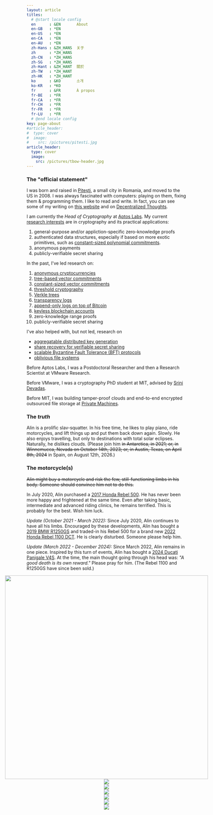 ```yaml
---
layout: article
titles:
  # @start locale config
  en      : &EN       About
  en-GB   : *EN
  en-US   : *EN
  en-CA   : *EN
  en-AU   : *EN
  zh-Hans : &ZH_HANS  关于
  zh      : *ZH_HANS
  zh-CN   : *ZH_HANS
  zh-SG   : *ZH_HANS
  zh-Hant : &ZH_HANT  關於
  zh-TW   : *ZH_HANT
  zh-HK   : *ZH_HANT
  ko      : &KO       소개
  ko-KR   : *KO
  fr      : &FR       À propos
  fr-BE   : *FR
  fr-CA   : *FR
  fr-CH   : *FR
  fr-FR   : *FR
  fr-LU   : *FR
  # @end locale config
key: page-about
#article_header:
#  type: cover
#  image:
#    src: /pictures/pitesti.jpg
article_header:
  type: cover
  image:
    src: /pictures/tbow-header.jpg
---
```


<style>
  .swiper-demo {
    height: 600px;
  }
  .swiper-demo .swiper__slide {
    display: flex;
    align-items: center;
    justify-content: center;
    font-size: 3rem;
    color: #fff;
  }
</style>

<!-- See notes here about HTML blocks: https://kramdown.gettalong.org/syntax.html#html-blocks -->

### The "official statement"

<!-- ![](/pictures/tbow-th.jpg){: .align-right} -->

I was born and raised in [Pitești](https://en.wikipedia.org/wiki/Pitesti), a small city in Romania, and moved to the US in 2008.
I was always fascinated with computers: playing on them, fixing them & programming them.
I like to read and write.
In fact, you can see some of my writing on [this website](/archive.html) and on [Decentralized Thoughts](https://decentralizedthoughts.github.io/about-alin).

I am currently the _Head of Cryptography_ at [Aptos Labs](https://aptoslabs.com).
My current [research interests](/papers.html) are in cryptography and its practical applications:
 1. general-purpose and/or appliction-specific zero-knowledge proofs
 1. authenticated data structures, especially if based on more exotic primitives, such as [constant-sized polynomial commitments](/2020/05/06/kzg-polynomial-commitments.html).
 1. anonymous payments
 1. publicly-verifiable secret sharing

In the past, I've led research on:
 1. [anonymous cryptocurrencies](https://eprint.iacr.org/2022/452)
 1. [tree-based vector commitments](https://www.usenix.org/system/files/sec22fall_srinivasan.pdf)
 1. [constant-sized vector commitments](https://link.springer.com/chapter/10.1007/978-3-030-57990-6_3)
 1. [threshold cryptography](https://www.computer.org/csdl/proceedings-article/sp/2020/349700b367/1j2LgjE3Q6Q)
 1. [Verkle trees](https://math.mit.edu/research/highschool/primes/materials/2019/conf/12-5-Kuszmaul.pdf)
 1. [transparency logs](https://dl.acm.org/doi/10.1145/3319535.3345652)
 1. [append-only logs on top of Bitcoin](https://dl.acm.org/doi/10.1145/3319535.3345652)
 1. [keyless blockchain accounts](/2024/06/13/Keyless-blockchain-accounts-on-Aptos.html)
 1. zero-knowledge range proofs
 1. publicly-verifiable secret sharing

I've also helped with, but not led, research on 
 - [aggregatable distributed key generation](https://link.springer.com/chapter/10.1007/978-3-030-77870-5_6)
 - [share recovery for verifiable secret sharing](https://dl.acm.org/doi/10.1145/3319535.3354207)
 - [scalable Byzantine Fault Tolerance (BFT) protocols](https://ieeexplore.ieee.org/document/8809541)
 - [oblivious file systems](https://dl.acm.org/doi/10.1145/2382196.2382299)

Before Aptos Labs, I was a Postdoctoral Researcher and then a Research Scientist at VMware Research.

Before VMware, I was a cryptography PhD student at MIT, advised by [Srini Devadas](https://people.csail.mit.edu/devadas/).

Before MIT, I was building tamper-proof clouds and end-to-end encrypted outsourced file storage at [Private Machines](https://privatemachines.com/).

### The _truth_

Alin is a prolific slav-squatter.
In his free time, he likes to play piano, ride motorcycles, and lift things up and put them back down again.
Slowly.
He also enjoys travelling, but only to destinations with total solar eclipses.
Naturally, he dislikes clouds.
(Please join him <strike>in Antarctica, in 2021; or, in Winnemucca, Nevada on October 14th, 2023; or, in Austin, Texas, on April 8th, 2024</strike> in Spain, on August 12th, 2026.)

### The motorcycle(s)

<strike>Alin might buy a motorcycle and risk the few, still-functioning limbs in his body.
Someone should convince him not to do this.</strike>

In July 2020, Alin purchased a [2017 Honda Rebel 500](/pictures/rebel-500.jpg).
He has never been more happy and frightened at the same time.
Even after taking basic, intermediate and advanced riding clinics, he remains terrified.
This is probably for the best.
Wish him luck.

_Update (October 2021 - March 2022):_ Since July 2020, Alin continues to have all his limbs.
Encouraged by these developments, Alin has bought a [2019 BMW R1250GS](/pictures/r1250gs-just-bought.jpg) and traded-in his Rebel 500 for a brand new [2022 Honda Rebel 1100 DCT](/pictures/rebel-1100-jjlake.jpg).
He is clearly disturbed.
Someone please help him.

_Update (March 2022 - December 2024):_ Since March 2022, Alin remains in one piece.
Inspired by this turn of events, Alin has bought a [2024 Ducati Panigale V4S](/pictures/panigale-v4s.jpg).
At the time, the main thought going through his head was: _"A good death is its own reward."_
Please pray for him.
(The Rebel 1100 and R1250GS have since been sold.)

<!--
To deal with his predisposition towards death, Alin has been doing several things:

 1. Taking motorcycle courses:
    * In June 2020, he passed the Motorcycle Safety Foundation's Basic Rider Course
    - In Novemeber 2020, he passed Total Control Training's Intermediate Riding Clinic
 2. Practicing deliberately, carefully increasing his area of competence.
 2. Watching [after-crash reviews by "Dan Dan The Fireman"](https://www.youtube.com/watch?v=YkRV5Q4sb8c&ab_channel=DanDanTheFireman), to learn from others' mistakes.
    - **WARNING:** Watching such videos before you take a motorcycle safety course can be terrifying and will likely prevent you from ever getting on a motorcycle. 
    - Most of the accidents in the video are caused by the motorcyclist's inability to **take responsibility** for their own safety.
    - That personal responsibility is taught in rider courses (such as the ones above) and by other motorcyclists.
    - At the same time, one must recognize that no amount of personal responsibility will make motorcycles (or cars) completely safe.
-->

<div class="swiper swiper-demo">
 <div class="swiper__wrapper">
  <div class="swiper__slide"><a href="/pictures/panigale-v4s.jpg"><img height="640" src="/pictures/panigale-v4s-small.jpg" /></a></div>
  <div class="swiper__slide"><a href="/pictures/r1250gs-just-bought.jpg"><img src="/pictures/r1250gs-just-bought.jpg" /></a></div>
  <div class="swiper__slide"><a href="/pictures/rebel-1100-jjlake.jpg"><img src="/pictures/rebel-1100-jjlake.jpg" /></a></div>
  <div class="swiper__slide"><a href="/pictures/r1250gs.jpg"><img src="/pictures/r1250gs.jpg" /></a></div>
  <div class="swiper__slide"><a href="/pictures/rebel-500.jpg"><img src="/pictures/rebel-500.jpg" /></a></div>
  <div class="swiper__slide"><a href="/pictures/rebel-500-wet.jpg"><img src="/pictures/rebel-500-wet.jpg" /></a></div>
  <div class="swiper__slide"><a href="/pictures/rebel-500-vista-point.jpg"><img src="/pictures/rebel-500-vista-point.jpg" /></a></div>
 </div>
 <div class="swiper__button swiper__button--prev fas fa-chevron-left"></div>
 <div class="swiper__button swiper__button--next fas fa-chevron-right"></div>
</div>

<script>
  {%- include scripts/lib/swiper.js -%}
  var SOURCES = window.TEXT_VARIABLES.sources;
  window.Lazyload.js(SOURCES.jquery, function() {
  $('.swiper-demo').swiper();
  });
</script>
